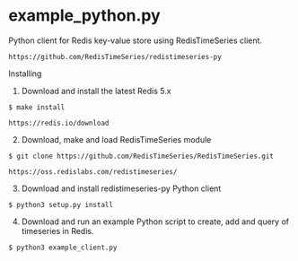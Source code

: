 # example_python.py

  Python client for Redis key-value store using RedisTimeSeries client.

    https://github.com/RedisTimeSeries/redistimeseries-py

  Installing

  1. Download and install the latest Redis 5.x

    $ make install
    
    https://redis.io/download

  2. Download, make and load RedisTimeSeries module

    $ git clone https://github.com/RedisTimeSeries/RedisTimeSeries.git

    https://oss.redislabs.com/redistimeseries/

  3. Download and install redistimeseries-py Python client

    $ python3 setup.py install

  4. Download and run an example Python script to create, add and query of timeseries in Redis.

    $ python3 example_client.py
